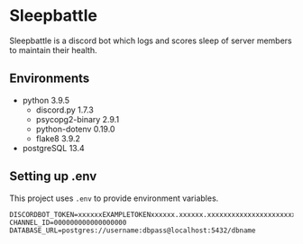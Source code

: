 # Sleepbattle

Sleepbattle is a discord bot which logs and scores sleep of server members to maintain their health.


## Environments
- python 3.9.5
  - discord.py 1.7.3
  - psycopg2-binary 2.9.1
  - python-dotenv 0.19.0
  - flake8 3.9.2
- postgreSQL 13.4

## Setting up .env
This project uses `.env` to provide environment variables.
```
DISCORDBOT_TOKEN=xxxxxxEXAMPLETOKENxxxxxx.xxxxxx.xxxxxxxxxxxxxxxxxxxxxxxxxxx
CHANNEL_ID=000000000000000000
DATABASE_URL=postgres://username:dbpass@localhost:5432/dbname
```